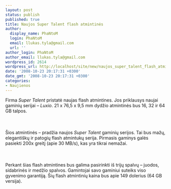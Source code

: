 ```yaml
---
layout: post
status: publish
published: true
title: Naujos Super Talent flash atmintinės
author:
  display_name: PhaNtoM
  login: PhaNtoM
  email: llukas.tyla@gmail.com
  url: ''
author_login: PhaNtoM
author_email: llukas.tyla@gmail.com
wordpress_id: 2614
wordpress_url: http://localhost/site/new/naujos_super_talent_flash_atmintines/
date: '2008-10-23 20:17:31 +0300'
date_gmt: '2008-10-23 20:17:31 +0300'
categories:
- Naujienos
---
```

<p>Firma <i>Super Talent</i> pristatė naujas flash atmintines. Jos priklausys naujai gaminių serijai – <i>Luxio</i>. 21 x 76,5 x 9,5 mm dydžio atmintinės bus 16, 32 ir 64 GB talpos.<br />
<br><br />
<br>Šios atmintinės – pradžia naujos <i>Super Talent</i> gaminių serijos. Tai bus mažų, elegantiškų ir patogių flash atmintukų serija. Pirmasis gaminys galės pasiekti 200x greitį (apie 30 MB/s), kas yra tikrai nemažai.<br />
<br><br />
<br>Perkant šias flash atmintines bus galima pasirinkti iš trijų spalvų – juodos, sidabrinės ir medžio spalvos. Gamintojai savo gaminiui suteiks viso gyvenimo garantiją. Šių flash atmintinių kaina bus apie 149 dolerius (64 GB versija).<br />
<br><br />
<br><br />
<br></p>
